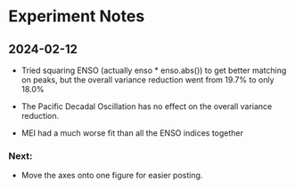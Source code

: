 # Experiment Notes

## 2024-02-12

* Tried squaring ENSO (actually enso * enso.abs()) to get better matching on
peaks, but the overall variance reduction went from 19.7% to only 18.0%

* The Pacific Decadal Oscillation has no effect on the overall variance
reduction.

* MEI had a much worse fit than all the ENSO indices together

### Next:

* Move the axes onto one figure for easier posting.


